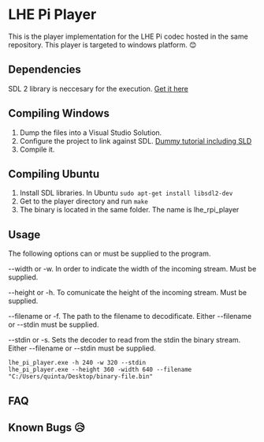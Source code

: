 # LHE Pi Player
 This is the player implementation for the LHE Pi codec hosted in the same repository. This player is targeted to windows platform. :blush:

## Dependencies
SDL 2 library is neccesary for the execution. [Get it here](https://www.libsdl.org/download-2.0.php)

## Compiling Windows
1. Dump the files into a Visual Studio Solution. 
2. Configure the project to link against SDL. [Dummy tutorial including SLD](https://www.wikihow.com/Set-Up-SDL-with-Visual-Studio-2017)
3. Compile it.

## Compiling Ubuntu
1. Install SDL libraries. In Ubuntu `sudo apt-get install libsdl2-dev`
2. Get to the player directory and run `make`
3. The binary is located in the same folder. The name is lhe_rpi_player

## Usage
 The following options can or must be supplied to the program.

--width or -w. In order to indicate the width of the incoming stream. Must be supplied.

--height or -h. To comunicate the height of the incoming stream. Must be supplied.

--filename or -f. The path to the filename to decodificate. Either --filename or --stdin must be supplied.

--stdin or -s. Sets the decoder to read from the stdin the binary stream. Either --filename or --stdin must be supplied.

```
lhe_pi_player.exe -h 240 -w 320 --stdin
lhe_pi_player.exe --height 360 -width 640 --filename "C:/Users/quinta/Desktop/binary-file.bin"
```
## FAQ

## Known Bugs :disappointed_relieved: